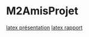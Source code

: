 # M2AmisProjet
[latex présentation](https://www.overleaf.com/9936189727ddqhdmmvxmqq#957509)
[latex rapport](https://www.overleaf.com/9143591999bkqtcxgnwvfz#696441)
